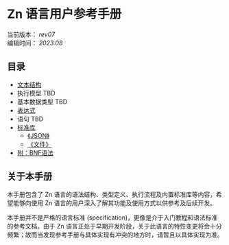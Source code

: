 # Zn 语言用户参考手册

当前版本： _rev07_  
编辑时间： _2023.08_

## 目录
    
* [文本结构](/zh-cn/manual/文本结构.md)
* 执行模型 TBD
* 基本数据类型 TBD
* [表达式](/zh-cn/manual/表达式.md)
* 语句 TBD
* [标准库](chXX-标准库.md)
    - [《JSON》](chXX-标准库.md#JSON)
    - [《文件》](chXX-标准库.md#文件)
* [附：BNF语法](/zh-cn/manual/BNF.md)

## 关于本手册

本手册包含了 Zn 语言的语法结构、类型定义、执行流程及内置标准库等内容，希望能够向使用 Zn 语言的用户深入了解其功能及使用方式以供参考及后续开发。

本手册并不是严格的语言标准 (specification)，更像是介于入门教程和语法标准的参考文档。由于 Zn 语言正处于早期开发阶段，关于此语言的特性变更将会十分频繁；故而当发现参考手册与具体实现有冲突的地方时，请暂且以具体实现为准。
